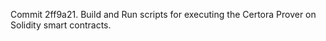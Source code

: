 Commit 2ff9a21.                    Build and Run scripts for executing the Certora Prover on Solidity smart contracts.